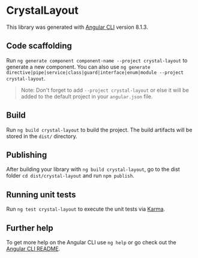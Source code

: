# CrystalLayout

This library was generated with [Angular CLI](https://github.com/angular/angular-cli) version 8.1.3.

## Code scaffolding

Run `ng generate component component-name --project crystal-layout` to generate a new component. You can also use `ng generate directive|pipe|service|class|guard|interface|enum|module --project crystal-layout`.
> Note: Don't forget to add `--project crystal-layout` or else it will be added to the default project in your `angular.json` file. 

## Build

Run `ng build crystal-layout` to build the project. The build artifacts will be stored in the `dist/` directory.

## Publishing

After building your library with `ng build crystal-layout`, go to the dist folder `cd dist/crystal-layout` and run `npm publish`.

## Running unit tests

Run `ng test crystal-layout` to execute the unit tests via [Karma](https://karma-runner.github.io).

## Further help

To get more help on the Angular CLI use `ng help` or go check out the [Angular CLI README](https://github.com/angular/angular-cli/blob/master/README.md).
